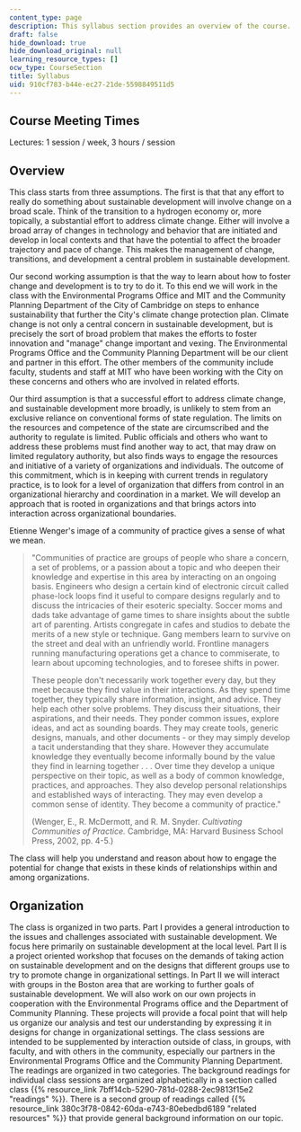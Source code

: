 ```yaml
---
content_type: page
description: This syllabus section provides an overview of the course.
draft: false
hide_download: true
hide_download_original: null
learning_resource_types: []
ocw_type: CourseSection
title: Syllabus
uid: 910cf783-b44e-ec27-21de-5598849511d5
---
```

## Course Meeting Times

Lectures: 1 session / week, 3 hours / session

## Overview

This class starts from three assumptions. The first is that that any effort to really do something about sustainable development will involve change on a broad scale. Think of the transition to a hydrogen economy or, more topically, a substantial effort to address climate change. Either will involve a broad array of changes in technology and behavior that are initiated and develop in local contexts and that have the potential to affect the broader trajectory and pace of change. This makes the management of change, transitions, and development a central problem in sustainable development.

Our second working assumption is that the way to learn about how to foster change and development is to try to do it. To this end we will work in the class with the Environmental Programs Office and MIT and the Community Planning Department of the City of Cambridge on steps to enhance sustainability that further the City's climate change protection plan. Climate change is not only a central concern in sustainable development, but is precisely the sort of broad problem that makes the efforts to foster innovation and "manage" change important and vexing. The Environmental Programs Office and the Community Planning Department will be our client and partner in this effort. The other members of the community include faculty, students and staff at MIT who have been working with the City on these concerns and others who are involved in related efforts.

Our third assumption is that a successful effort to address climate change, and sustainable development more broadly, is unlikely to stem from an exclusive reliance on conventional forms of state regulation. The limits on the resources and competence of the state are circumscribed and the authority to regulate is limited. Public officials and others who want to address these problems must find another way to act, that may draw on limited regulatory authority, but also finds ways to engage the resources and initiative of a variety of organizations and individuals. The outcome of this commitment, which is in keeping with current trends in regulatory practice, is to look for a level of organization that differs from control in an organizational hierarchy and coordination in a market. We will develop an approach that is rooted in organizations and that brings actors into interaction across organizational boundaries.

Etienne Wenger's image of a community of practice gives a sense of what we mean.

> "Communities of practice are groups of people who share a concern, a set of problems, or a passion about a topic and who deepen their knowledge and expertise in this area by interacting on an ongoing basis. Engineers who design a certain kind of electronic circuit called phase-lock loops find it useful to compare designs regularly and to discuss the intricacies of their esoteric specialty. Soccer moms and dads take advantage of game times to share insights about the subtle art of parenting. Artists congregate in cafes and studios to debate the merits of a new style or technique. Gang members learn to survive on the street and deal with an unfriendly world. Frontline managers running manufacturing operations get a chance to commiserate, to learn about upcoming technologies, and to foresee shifts in power.
> 
> These people don't necessarily work together every day, but they meet because they find value in their interactions. As they spend time together, they typically share information, insight, and advice. They help each other solve problems. They discuss their situations, their aspirations, and their needs. They ponder common issues, explore ideas, and act as sounding boards. They may create tools, generic designs, manuals, and other documents - or they may simply develop a tacit understanding that they share. However they accumulate knowledge they eventually become informally bound by the value they find in learning together . . . Over time they develop a unique perspective on their topic, as well as a body of common knowledge, practices, and approaches. They also develop personal relationships and established ways of interacting. They may even develop a common sense of identity. They become a community of practice." 
> 
> (Wenger, E., R. McDermott, and R. M. Snyder. _Cultivating Communities of Practice._ Cambridge, MA: Harvard Business School Press, 2002, pp. 4-5.)

The class will help you understand and reason about how to engage the potential for change that exists in these kinds of relationships within and among organizations.

## Organization

The class is organized in two parts. Part I provides a general introduction to the issues and challenges associated with sustainable development. We focus here primarily on sustainable development at the local level. Part II is a project oriented workshop that focuses on the demands of taking action on sustainable development and on the designs that different groups use to try to promote change in organizational settings. In Part II we will interact with groups in the Boston area that are working to further goals of sustainable development. We will also work on our own projects in cooperation with the Environmental Programs office and the Department of Community Planning. These projects will provide a focal point that will help us organize our analysis and test our understanding by expressing it in designs for change in organizational settings. The class sessions are intended to be supplemented by interaction outside of class, in groups, with faculty, and with others in the community, especially our partners in the Environmental Programs Office and the Community Planning Department. The readings are organized in two categories. The background readings for individual class sessions are organized alphabetically in a section called class {{% resource_link 7bff14cb-5290-781d-0288-2ec9813f15e2 "readings" %}}. There is a second group of readings called {{% resource_link 380c3f78-0842-60da-e743-80ebedbd6189 "related resources" %}} that provide general background information on our topic.